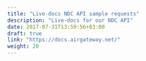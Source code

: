 ```yaml
---
title: "Live-docs NDC API sample requests"
description: "Live-docs for our NDC API"
date: 2017-07-31T13:59:56+03:00
draft: true
link: "https://docs.airgateway.net/"
weight: 20
---
```


